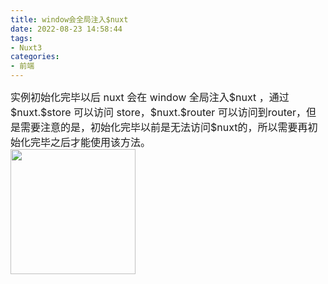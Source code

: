 ```yaml
---
title: window会全局注入$nuxt
date: 2022-08-23 14:58:44
tags:
- Nuxt3
categories: 
- 前端
---
```


<div style="font-size: 16px;">
实例初始化完毕以后 nuxt 会在 window 全局注入$nuxt ，通过$nuxt.$store 可以访问 store，$nuxt.$router 
<!--more-->
可以访问到router，但是需要注意的是，初始化完毕以前是无法访问$nuxt的，所以需要再初始化完毕之后才能使用该方法。
</div> 

<img src="http://flechazoblog.site:5006/img/cd3c0d80-22c5-11ed-91a3-e93966a3438d.png" width="200px" />

